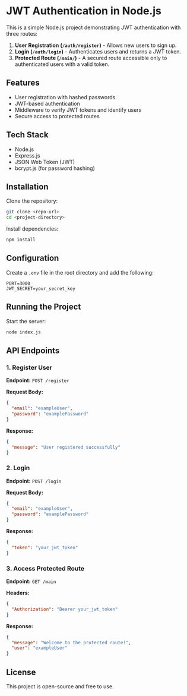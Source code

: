 # JWT Authentication in Node.js

This is a simple Node.js project demonstrating JWT authentication with three routes:

1. **User Registration (`/auth/register`)** - Allows new users to sign up.
2. **Login (`/auth/login`)** - Authenticates users and returns a JWT token.
3. **Protected Route (`/main/`)** - A secured route accessible only to authenticated users with a valid token.

## Features

- User registration with hashed passwords
- JWT-based authentication
- Middleware to verify JWT tokens and identify users
- Secure access to protected routes

## Tech Stack

- Node.js
- Express.js
- JSON Web Token (JWT)
- bcrypt.js (for password hashing)

## Installation

Clone the repository:

```sh
git clone <repo-url>
cd <project-directory>
```

Install dependencies:

```sh
npm install
```

## Configuration

Create a `.env` file in the root directory and add the following:

```env
PORT=3000
JWT_SECRET=your_secret_key
```

## Running the Project

Start the server:

```sh
node index.js
```

## API Endpoints

### 1. Register User

**Endpoint:** `POST /register`

**Request Body:**

```json
{
  "email": "exampleUser",
  "password": "examplePassword"
}
```

**Response:**

```json
{
  "message": "User registered successfully"
}
```

### 2. Login

**Endpoint:** `POST /login`

**Request Body:**

```json
{
  "email": "exampleUser",
  "password": "examplePassword"
}
```

**Response:**

```json
{
  "token": "your_jwt_token"
}
```

### 3. Access Protected Route

**Endpoint:** `GET /main`

**Headers:**

```json
{
  "Authorization": "Bearer your_jwt_token"
}
```

**Response:**

```json
{
  "message": "Welcome to the protected route!",
  "user": "exampleUser"
}
```

## License

This project is open-source and free to use.
